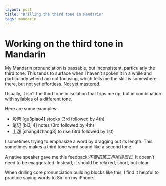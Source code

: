 ```yaml
---
layout: post
title: "Drilling the third tone in Mandarin"
tags: mandarin
---
```


# Working on the third tone in Mandarin

My Mandarin pronunciation is passable, but inconsistent, particularly
the third tone. This tends to surface when I haven’t spoken it in a
while and particularly when I am not focusing, which tells me the
skill is somewhere there, but not yet effortless. Not yet mastered.

Usually, it isn’t the third tone in isolation that trips me up, but in
combination with syllables of a different tone.

Here are some examples:

* 股票 [gu3piao4] stocks (3rd followed by 4th)
* 笔记 [bi3ji4] notes (3rd followed by 4th)
* 上涨 [shang4zhang3] to rise (3rd followed by 1st)

I sometimes trying to emphasize a word by dragging out its
length. This sometimes makes a third tone word sound like a second
tone.

A native speaker gave me this feedback:*不要把第三声拖得很长.* It
doesn’t need to be exaggerated. Instead, it should be relaxed, short,
but clear.

When drilling core pronunciation building blocks like this, I find it
helpful to practice saying words to Siri on my iPhone.
	
	
	
